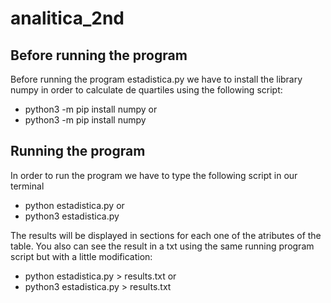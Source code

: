 # analitica_2nd

## Before running the program
Before running the program estadistica.py we have to install the library numpy in order to calculate de quartiles using the following script:
- python3 -m pip install numpy
or
- python3 -m pip install numpy

## Running the program
In order to run the program we have to type the following script in our terminal
- python estadistica.py
or
- python3 estadistica.py

The results will be displayed in sections for each one of the atributes of the table.
You also can see the result in a txt using the same running program script but with a little modification:
- python estadistica.py > results.txt
or
- python3 estadistica.py > results.txt
